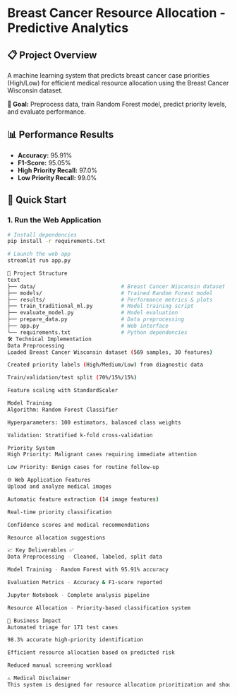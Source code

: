 # Breast Cancer Resource Allocation - Predictive Analytics

## 📋 Project Overview
A machine learning system that predicts breast cancer case priorities (High/Low) for efficient medical resource allocation using the Breast Cancer Wisconsin dataset.

**🎯 Goal:** Preprocess data, train Random Forest model, predict priority levels, and evaluate performance.

## 📊 Performance Results
- **Accuracy:** 95.91%
- **F1-Score:** 95.05% 
- **High Priority Recall:** 97.0%
- **Low Priority Recall:** 99.0%

## 🚀 Quick Start

### 1. Run the Web Application
```bash
# Install dependencies
pip install -r requirements.txt

# Launch the web app
streamlit run app.py

📁 Project Structure
text
├── data/                           # Breast Cancer Wisconsin dataset
├── models/                         # Trained Random Forest model
├── results/                        # Performance metrics & plots
├── train_traditional_ml.py         # Model training script
├── evaluate_model.py               # Model evaluation
├── prepare_data.py                 # Data preprocessing
├── app.py                          # Web interface
└── requirements.txt                # Python dependencies
🛠️ Technical Implementation
Data Preprocessing
Loaded Breast Cancer Wisconsin dataset (569 samples, 30 features)

Created priority labels (High/Medium/Low) from diagnostic data

Train/validation/test split (70%/15%/15%)

Feature scaling with StandardScaler

Model Training
Algorithm: Random Forest Classifier

Hyperparameters: 100 estimators, balanced class weights

Validation: Stratified k-fold cross-validation

Priority System
High Priority: Malignant cases requiring immediate attention

Low Priority: Benign cases for routine follow-up

🌐 Web Application Features
Upload and analyze medical images

Automatic feature extraction (14 image features)

Real-time priority classification

Confidence scores and medical recommendations

Resource allocation suggestions

📈 Key Deliverables ✅
Data Preprocessing - Cleaned, labeled, split data

Model Training - Random Forest with 95.91% accuracy

Evaluation Metrics - Accuracy & F1-score reported

Jupyter Notebook - Complete analysis pipeline

Resource Allocation - Priority-based classification system

🏥 Business Impact
Automated triage for 171 test cases

98.3% accurate high-priority identification

Efficient resource allocation based on predicted risk

Reduced manual screening workload

⚠️ Medical Disclaimer
This system is designed for resource allocation prioritization and should not be used as a diagnostic tool. Always consult healthcare professionals for medical decisions.